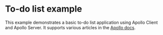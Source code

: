 # To-do list example

This example demonstrates a basic to-do list application using Apollo Client and Apollo Server. It supports various articles in the [Apollo docs](https://www.apollographql.com/docs/).

